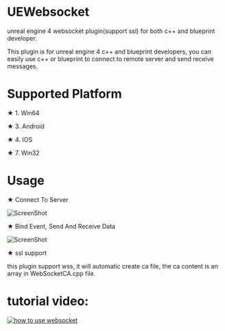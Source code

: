 # UEWebsocket
unreal engine 4 websocket plugin(support ssl) for both c++ and blueprint developer.

This plugin is for unreal engine 4 c++ and blueprint developers, you can easily use c++ or blueprint
 to connect to remote server and send receive messages.


# Supported Platform
★ 1. Win64

★ 3. Android

★ 4. IOS

★ 7. Win32


# Usage
★ Connect To Server

   ![ScreenShot](docs/connect.PNG)
   
★ Bind Event, Send And Receive Data

   ![ScreenShot](docs/bind.PNG)
   
★ ssl support

   this plugin support wss, it will automatic create ca file, the ca content is an array in WebSocketCA.cpp file.
   
# tutorial video:
[![how to use websocket](https://i9.ytimg.com/vi/E3pIdmwvLl0/2.jpg?sqp=CJ-RqPYF&rs=AOn4CLAHWiTYfZQ36sin5qWskhdp7i3NqQ)](https://youtu.be/E3pIdmwvLl0)
   
